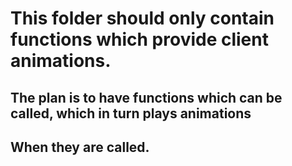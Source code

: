 # This folder should only contain functions which provide client animations.

## The plan is to have functions which can be called, which in turn plays animations

## When they are called.
